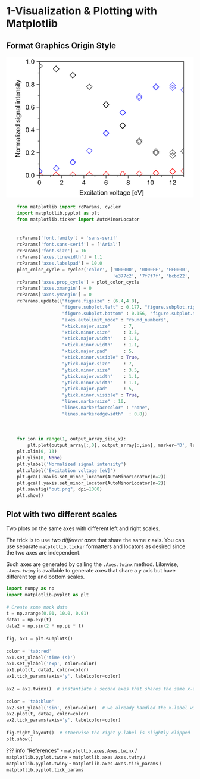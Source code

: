 # 1-Visualization & Plotting with Matplotlib

## Format Graphics Origin Style
![Origin Plot Demo](../../pics/xh8XA.png)

```python
    from matplotlib import rcParams, cycler
    import matplotlib.pyplot as plt
    from matplotlib.ticker import AutoMinorLocator


    rcParams['font.family'] = 'sans-serif'
    rcParams['font.sans-serif'] = ['Arial']
    rcParams['font.size'] = 16
    rcParams['axes.linewidth'] = 1.1
    rcParams['axes.labelpad'] = 10.0
    plot_color_cycle = cycler('color', ['000000', '0000FE', 'FE0000', '008001', 'FD8000', '8c564b', 
                                        'e377c2', '7f7f7f', 'bcbd22', '17becf'])
    rcParams['axes.prop_cycle'] = plot_color_cycle
    rcParams['axes.xmargin'] = 0
    rcParams['axes.ymargin'] = 0
    rcParams.update({"figure.figsize" : (6.4,4.8),
                     "figure.subplot.left" : 0.177, "figure.subplot.right" : 0.946,
                     "figure.subplot.bottom" : 0.156, "figure.subplot.top" : 0.965,
                     "axes.autolimit_mode" : "round_numbers",
                     "xtick.major.size"     : 7,
                     "xtick.minor.size"     : 3.5,
                     "xtick.major.width"    : 1.1,
                     "xtick.minor.width"    : 1.1,
                     "xtick.major.pad"      : 5,
                     "xtick.minor.visible" : True,
                     "ytick.major.size"     : 7,
                     "ytick.minor.size"     : 3.5,
                     "ytick.major.width"    : 1.1,
                     "ytick.minor.width"    : 1.1,
                     "ytick.major.pad"      : 5,
                     "ytick.minor.visible" : True,
                     "lines.markersize" : 10,
                     "lines.markerfacecolor" : "none",
                     "lines.markeredgewidth"  : 0.8})



    for ion in range(1, output_array_size_x):
        plt.plot(output_array[:,0], output_array[:,ion], marker='D', ls="none")
    plt.xlim(0, 13)
    plt.ylim(0, None)
    plt.ylabel('Normalized signal intensity')
    plt.xlabel('Excitation voltage [eV]')
    plt.gca().xaxis.set_minor_locator(AutoMinorLocator(n=2))
    plt.gca().yaxis.set_minor_locator(AutoMinorLocator(n=2))
    plt.savefig("out.png", dpi=1000)
    plt.show()
```

## Plot with two different scales

Two plots on the same axes with different left and right scales.

The trick is to use *two different axes* that share the same *x* axis.
You can use separate `matplotlib.ticker` formatters and locators as
desired since the two axes are independent.

Such axes are generated by calling the `.Axes.twinx` method. Likewise,
`.Axes.twiny` is available to generate axes that share a *y* axis but
have different top and bottom scales.
```python
import numpy as np
import matplotlib.pyplot as plt

# Create some mock data
t = np.arange(0.01, 10.0, 0.01)
data1 = np.exp(t)
data2 = np.sin(2 * np.pi * t)

fig, ax1 = plt.subplots()

color = 'tab:red'
ax1.set_xlabel('time (s)')
ax1.set_ylabel('exp', color=color)
ax1.plot(t, data1, color=color)
ax1.tick_params(axis='y', labelcolor=color)

ax2 = ax1.twinx()  # instantiate a second axes that shares the same x-axis

color = 'tab:blue'
ax2.set_ylabel('sin', color=color)  # we already handled the x-label with ax1
ax2.plot(t, data2, color=color)
ax2.tick_params(axis='y', labelcolor=color)

fig.tight_layout()  # otherwise the right y-label is slightly clipped
plt.show()
```

??? info "References"
    - `matplotlib.axes.Axes.twinx` / `matplotlib.pyplot.twinx`
    - `matplotlib.axes.Axes.twiny` / `matplotlib.pyplot.twiny`
    - `matplotlib.axes.Axes.tick_params` / `matplotlib.pyplot.tick_params`
